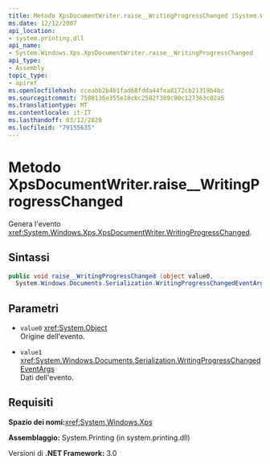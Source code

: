 ```yaml
---
title: Metodo XpsDocumentWriter.raise__WritingProgressChanged (System.Windows.Xps)
ms.date: 12/12/2007
api_location:
- system.printing.dll
api_name:
- System.Windows.Xps.XpsDocumentWriter.raise__WritingProgressChanged
api_type:
- Assembly
topic_type:
- apiref
ms.openlocfilehash: cceabb2b4b1fad68fdda44fea8172cb21319b4bc
ms.sourcegitcommit: 7588136e355e10cbc2582f389c90c127363c02a5
ms.translationtype: MT
ms.contentlocale: it-IT
ms.lasthandoff: 03/12/2020
ms.locfileid: "79155635"
---
```

# <a name="xpsdocumentwriterraise__writingprogresschanged-method"></a>Metodo XpsDocumentWriter.raise\_\_WritingProgressChanged

Genera l'evento <xref:System.Windows.Xps.XpsDocumentWriter.WritingProgressChanged>.

## <a name="syntax"></a>Sintassi

```csharp
public void raise__WritingProgressChanged (object value0,
  System.Windows.Documents.Serialization.WritingProgressChangedEventArgs value1);
```

## <a name="parameters"></a>Parametri

- `value0` <xref:System.Object>  
  Origine dell'evento.

- `value1`  <xref:System.Windows.Documents.Serialization.WritingProgressChangedEventArgs>  
  Dati dell'evento.
  
## <a name="requirements"></a>Requisiti

**Spazio dei nomi:**<xref:System.Windows.Xps>

**Assemblaggio:** System.Printing (in system.printing.dll)

Versioni di **.NET Framework:** 3.0
